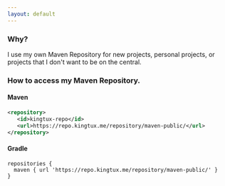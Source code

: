 ```yaml
---
layout: default
---
```

### Why?
I use my own Maven Repository for new projects, personal projects, or projects that I don't want to be on the central. 

### How to access my Maven Repository.

#### Maven
```xml
<repository>
   <id>kingtux-repo</id>
   <url>https://repo.kingtux.me/repository/maven-public/</url>
</repository>

```

#### Gradle
```
repositories {
  maven { url 'https://repo.kingtux.me/repository/maven-public/' }
}
```
